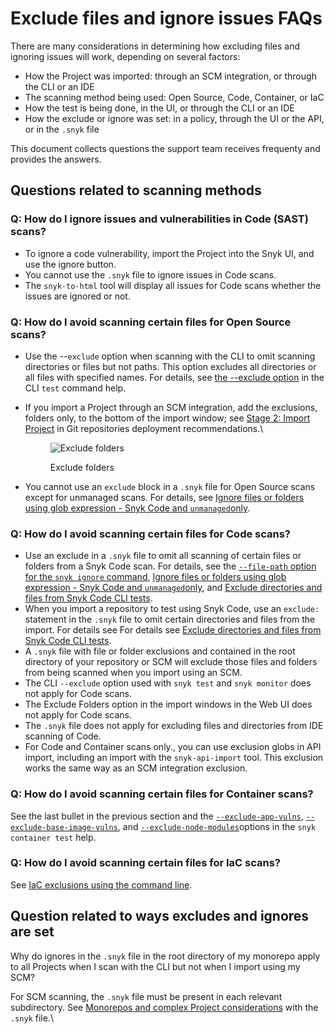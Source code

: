 # Exclude files and ignore issues FAQs

There are many considerations in determining how excluding files and ignoring issues will work, depending on several factors:

* How the Project was imported: through an SCM integration, or through the CLI or an IDE
* The scanning method being used: Open Source, Code, Container, or IaC
* How the test is being done, in the UI, or through the CLI or an IDE
* How the exclude or ignore was set: in a policy, through the UI or the API, or in the `.snyk` file

This document collects questions the support team receives frequenty and provides the answers.

## Questions related to scanning methods

### Q: How do I ignore issues and vulnerabilities in Code (SAST) scans?

* To ignore a code vulnerability, import the Project into the Snyk UI, and use the ignore button.&#x20;
* You cannot use the `.snyk` file to ignore issues in Code scans.
* The `snyk-to-html` tool will display all issues for Code scans whether the issues are ignored or not.

### Q: How do I avoid scanning certain files for Open Source scans?

* Use the --`exclude` option when scanning with the CLI to omit scanning directories or files but not paths. This option excludes all directories or all files with specified names. For details, see [the --exclude option](../../../snyk-cli/commands/test.md#exclude-less-than-name-greater-than-less-than-name-greater-than-...greater-than) in the CLI `test` command help.
*   If you import a Project through an SCM integration, add the exclusions, folders only, to the bottom of the import window; see [Stage 2: Import Project](../../../scm-ide-and-ci-cd-integrations/snyk-scm-integrations/introduction-to-git-repository-integrations/deployment-recommendations-for-scm-integrations.md#stage-2-import-projects) in Git repositories deployment recommendations.\


    <figure><img src="https://lh7-us.googleusercontent.com/stHVnzk1ZuP6oUm0zAImt0zROcajuZMm5iB4qX7vTbHkjPWklSgD9NxUdZ6UGgT1kV-dBjrcLyOp0SP1CqFzbNuq9S7qgl4cOD6T9UwuWlEk5SWVHUiHRlO-KfAyq_UppnGNvE67p7ZsSwuWok0_2RM" alt="Exclude folders"><figcaption><p>Exclude folders</p></figcaption></figure>
* You cannot use an `exclude` block in a `.snyk` file for Open Source scans except for unmanaged scans. For details, see [Ignore files or folders using glob expression - Snyk Code and `unmanaged`only](../../../snyk-cli/commands/ignore.md#ignore-files-or-folders-using-glob-expression-snyk-code-and-unmanaged-only).

### Q: How do I avoid scanning certain files for Code scans?

* Use an exclude in a `.snyk` file to omit all scanning of certain files or folders from a Snyk Code scan. For details, see the [`--file-path` option for the `snyk ignore` command](../../../snyk-cli/commands/ignore.md#file-path-less-than-path_to_resource-greater-than), [Ignore files or folders using glob expression - Snyk Code and `unmanaged`only](../../../snyk-cli/commands/ignore.md#ignore-files-or-folders-using-glob-expression-snyk-code-and-unmanaged-only), and [Exclude directories and files from Snyk Code CLI tests](../../../snyk-cli/scan-and-maintain-projects-using-the-cli/snyk-cli-for-snyk-code/exclude-directories-and-files-from-snyk-code-cli-tests.md).
* When you import a repository to test using Snyk Code, use an `exclude:` statement in the `.snyk` file to omit certain directories and files from the import. For details see For details see [Exclude directories and files from Snyk Code CLI tests](../../../snyk-cli/scan-and-maintain-projects-using-the-cli/snyk-cli-for-snyk-code/exclude-directories-and-files-from-snyk-code-cli-tests.md).
* A `.snyk` file with file or folder exclusions and contained in the root directory of your repository or SCM will exclude those files and folders from being scanned when you import using an SCM.
* The CLI `--exclude` option used with `snyk test` and `snyk monitor` does not apply for Code scans.
* The Exclude Folders option in the import windows in the Web UI does not apply for Code scans.
* The `.snyk` file does not apply for excluding files and directories from IDE scanning of Code.
* For Code and Container scans only., you can use exclusion globs in API import, including an import with the `snyk-api-import` tool. This exclusion works the same way as an SCM integration exclusion.

### Q: How do I avoid scanning certain files for Container scans?

See the last bullet in the previous section and the [`--exclude-app-vulns`](../../../snyk-cli/commands/container-test.md#exclude-app-vulns), [`--exclude-base-image-vulns`](../../../snyk-cli/commands/container-test.md#exclude-base-image-vulns), and [`--exclude-node-modules`](../../../snyk-cli/commands/container-test.md#exclude-node-modules)options in the `snyk container test` help.

### Q: How do I avoid scanning certain files for IaC scans?

See [IaC exclusions using the command line](../../../snyk-cli/scan-and-maintain-projects-using-the-cli/snyk-cli-for-iac/iac-exclusions-using-the-command-line.md).

## Question related to ways excludes and ignores are set

Why do ignores in the `.snyk` file in the root directory of my monorepo apply to all Projects when I scan with the CLI but not when I import using my SCM?

For SCM scanning, the `.snyk` file must be present in each relevant subdirectory. See [Monorepos and complex Project considerations](../../policies/the-.snyk-file.md#monorepos-and-complex-project-considerations) with the `.snyk` file.\
